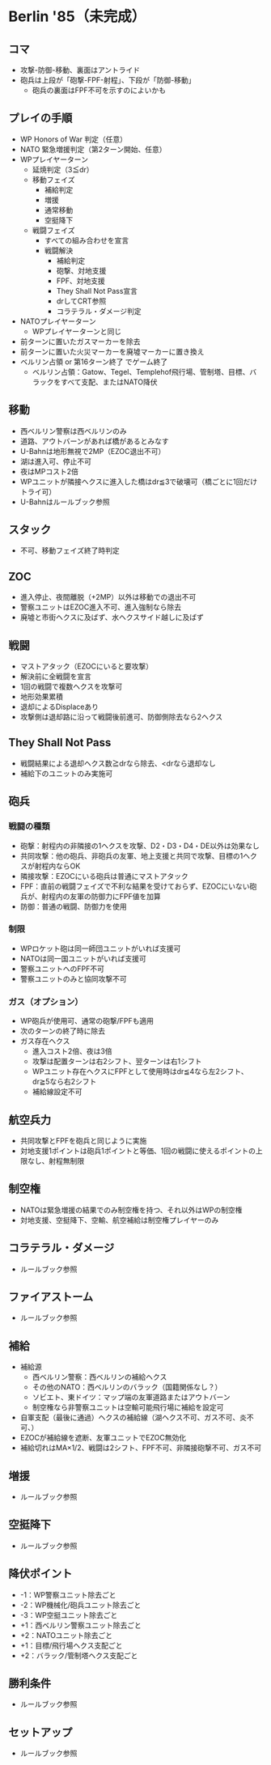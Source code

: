 # Berlin '85（未完成）
## コマ
- 攻撃-防御-移動、裏面はアントライド
- 砲兵は上段が「砲撃-FPF-射程」、下段が「防御-移動」
  - 砲兵の裏面はFPF不可を示すのによいかも

## プレイの手順
- WP Honors of War 判定（任意）
- NATO 緊急増援判定（第2ターン開始、任意）
- WPプレイヤーターン
  - 延焼判定（3≦dr）
  - 移動フェイズ
    - 補給判定
    - 増援
    - 通常移動
    - 空挺降下
  - 戦闘フェイズ
    - すべての組み合わせを宣言
    - 戦闘解決
      - 補給判定
      - 砲撃、対地支援
      - FPF、対地支援
      - They Shall Not Pass宣言
      - drしてCRT参照
      - コラテラル・ダメージ判定
- NATOプレイヤーターン
  - WPプレイヤーターンと同じ
- 前ターンに置いたガスマーカーを除去
- 前ターンに置いた火災マーカーを廃墟マーカーに置き換え
- ベルリン占領 or 第16ターン終了 でゲーム終了
  - ベルリン占領：Gatow、Tegel、Templehof飛行場、管制塔、目標、バラックをすべて支配、またはNATO降伏

## 移動
- 西ベルリン警察は西ベルリンのみ
- 道路、アウトバーンがあれば橋があるとみなす
- U-Bahnは地形無視で2MP（EZOC退出不可）
- 湖は進入可、停止不可
- 夜はMPコスト2倍
- WPユニットが隣接ヘクスに進入した橋はdr≦3で破壊可（橋ごとに1回だけトライ可）
- U-Bahnはルールブック参照

## スタック
- 不可、移動フェイズ終了時判定

## ZOC
- 進入停止、夜間離脱（+2MP）以外は移動での退出不可
- 警察ユニットはEZOC進入不可、進入強制なら除去
- 廃墟と市街ヘクスに及ばず、水ヘクスサイド越しに及ばず

## 戦闘
- マストアタック（EZOCにいると要攻撃）
- 解決前に全戦闘を宣言
- 1回の戦闘で複数ヘクスを攻撃可
- 地形効果累積
- 退却によるDisplaceあり
- 攻撃側は退却路に沿って戦闘後前進可、防御側除去なら2ヘクス

## They Shall Not Pass
- 戦闘結果による退却ヘクス数≧drなら除去、<drなら退却なし
- 補給下のユニットのみ実施可

## 砲兵
### 戦闘の種類
- 砲撃：射程内の非隣接の1ヘクスを攻撃、D2・D3・D4・DE以外は効果なし
- 共同攻撃：他の砲兵、非砲兵の友軍、地上支援と共同で攻撃、目標の1ヘクスが射程内ならOK
- 隣接攻撃：EZOCにいる砲兵は普通にマストアタック
- FPF：直前の戦闘フェイズで不利な結果を受けておらず、EZOCにいない砲兵が、射程内の友軍の防御力にFPF値を加算
- 防御：普通の戦闘、防御力を使用
### 制限
- WPロケット砲は同一師団ユニットがいれば支援可
- NATOは同一国ユニットがいれば支援可
- 警察ユニットへのFPF不可
- 警察ユニットのみと協同攻撃不可
### ガス（オプション）
- WP砲兵が使用可、通常の砲撃/FPFも適用
- 次のターンの終了時に除去
- ガス存在ヘクス
  - 進入コスト2倍、夜は3倍
  - 攻撃は配置ターンは右2シフト、翌ターンは右1シフト
  - WPユニット存在ヘクスにFPFとして使用時はdr≦4なら左2シフト、dr≧5なら右2シフト
  - 補給線設定不可

## 航空兵力
- 共同攻撃とFPFを砲兵と同じように実施
- 対地支援1ポイントは砲兵1ポイントと等価、1回の戦闘に使えるポイントの上限なし、射程無制限

## 制空権
- NATOは緊急増援の結果でのみ制空権を持つ、それ以外はWPの制空権
- 対地支援、空挺降下、空輸、航空補給は制空権プレイヤーのみ

## コラテラル・ダメージ
- ルールブック参照

## ファイアストーム
- ルールブック参照

## 補給
- 補給源
  - 西ベルリン警察：西ベルリンの補給ヘクス
  - その他のNATO：西ベルリンのバラック（国籍関係なし？）
  - ソビエト、東ドイツ：マップ端の友軍道路またはアウトバーン
  - 制空権なら非警察ユニットは空輸可能飛行場に補給を設定可
- 自軍支配（最後に通過）ヘクスの補給線（湖ヘクス不可、ガス不可、炎不可、）
- EZOCが補給線を遮断、友軍ユニットでEZOC無効化
- 補給切れはMA×1/2、戦闘は2シフト、FPF不可、非隣接砲撃不可、ガス不可

## 増援
- ルールブック参照

## 空挺降下
- ルールブック参照

## 降伏ポイント
- -1：WP警察ユニット除去ごと
- -2：WP機械化/砲兵ユニット除去ごと
- -3：WP空挺ユニット除去ごと
- +1：西ベルリン警察ユニット除去ごと
- +2：NATOユニット除去ごと
- +1：目標/飛行場ヘクス支配ごと
- +2：バラック/管制塔ヘクス支配ごと

## 勝利条件
- ルールブック参照

## セットアップ
- ルールブック参照
